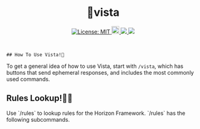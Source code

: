 <h1 align="center"> 🗻vista </h1>
<p align="center">
<a href="https://github.com/dispelll/vista/blob/main/LICENSE/">
<img src="https://img.shields.io/bower/l/vista" alt="License: MIT">
    </a>
<a href="https://discord.gg/52EbV5xSVs">
<img height="20" alt="Discord invite" src="https://img.shields.io/badge/Discord-Join%20Our%20Discord!-blue">
    </a>
<a href="https://www.patreon.com/horizonframework?utm_campaign=creatorshare_creator">
<img src=https://img.shields.io/badge/Patreon-Support%20Us!-red>
    </a>
<a href="https://bit.ly/3XHIqlf">
<img src=https://img.shields.io/badge/Horizon-IT%202.5.0%20Compatible-blueviolet>
    </a>
</p>
<br>

    ## How To Use Vista!🚠
To get a general idea of how to use Vista, start with `/vista`, which has buttons that send ephemeral responses, and includes the most commonly used commands. 
<br>
<h2>Rules Lookup!🧑‍⚖️</h2>
Use `/rules` to lookup rules for the Horizon Framework. `/rules` has the following subcommands. 




